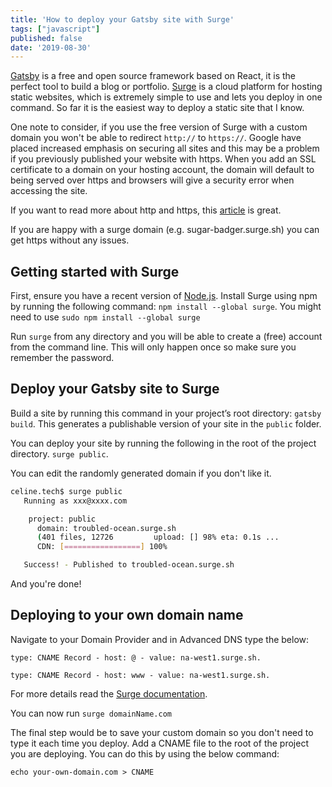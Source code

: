 ```yaml
---
title: 'How to deploy your Gatsby site with Surge'
tags: ["javascript"]
published: false
date: '2019-08-30'
---
```


[Gatsby](https://www.gatsbyjs.org/) is a free and open source framework based on React, it is the perfect tool to build a blog or portfolio. [Surge](https://surge.sh/) is a cloud platform for hosting static websites, which is extremely simple to use and lets you deploy in one command. So far it is the easiest way to deploy a static site that I know.

One note to consider, if you use the free version of Surge with a custom domain you won't be able to redirect `http://` to `https://`. Google have placed increased emphasis on securing all sites and this may be a problem if you previously published your website with https. When you add an SSL certificate to a domain on your hosting account, the domain will default to being served over https and browsers will give a security error when accessing the site.

If you want to read more about http and https, this [article](https://www.troyhunt.com/https-adoption-has-reached-the-tipping-point/) is great.

If you are happy with a surge domain (e.g. sugar-badger.surge.sh) you can get https without any issues.

## Getting started with Surge

First, ensure you have a recent version of [Node.js](https://nodejs.org).
Install Surge using npm by running the following command:
`npm install --global surge`. You might need to use `sudo npm install --global surge`

Run `surge` from any directory and you will be able to create a (free) account from the command line. This will only happen once so make sure you remember the password. 

## Deploy your Gatsby site to Surge

Build a site by running this command in your project’s root directory: `gatsby build`.
This generates a publishable version of your site in the `public` folder.

You can deploy your site by running the following in the root of the project directory.
`surge public`.

You can edit the randomly generated domain if you don't like it.

```bash
celine.tech$ surge public
   Running as xxx@xxxx.com

    project: public
      domain: troubled-ocean.surge.sh
      (401 files, 12726         upload: [] 98% eta: 0.1s ...
      CDN: [=================] 100%

   Success! - Published to troubled-ocean.surge.sh
```

And you're done!

## Deploying to your own domain name

Navigate to your Domain Provider and in Advanced DNS type the below:

```
type: CNAME Record - host: @ - value: na-west1.surge.sh.

type: CNAME Record - host: www - value: na-west1.surge.sh.
```

For more details read the [Surge documentation](https://surge.sh/help/adding-a-custom-domain).

You can now run `surge domainName.com`

The final step would be to save your custom domain so you don't need to type it each time you deploy. Add a CNAME file to the root of the project you are deploying. You can do this by using the below command:

`echo your-own-domain.com > CNAME`